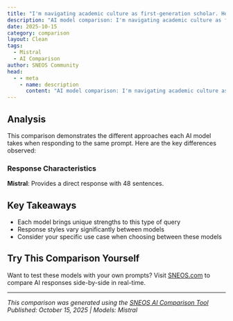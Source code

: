 ```yaml
---
title: "I'm navigating academic culture as first-generation scholar. Help me: 1) Seek mentors who understand first-gen experiences"
description: "AI model comparison: I'm navigating academic culture as first-generation scholar. Help me: 1) Seek mentors who understand..."
date: 2025-10-15
category: comparison
layout: Clean
tags:
  - Mistral
  - AI Comparison
author: SNEOS Community
head:
  - - meta
    - name: description
      content: "AI model comparison: I'm navigating academic culture as first-generation scholar. Help me: 1) Seek mentors who understand first-gen experienc..."
---
```


<ChatComparison
  title="I'm navigating academic culture as first-generation scholar. Help me: 1) Seek mentors who understand first-gen experiences"
  prompt="I'm navigating academic culture as first-generation scholar. Help me: 1) Seek mentors who understand first-gen experiences"
  :responses='{"Mistral": "Navigating academic culture as a first-generation scholar can be challenging, but seeking mentors who understand your experiences can provide invaluable support and guidance. Here are some steps to help you find such mentors:\n\n### 1. Identify Potential Mentors\n- **Faculty Members**: Look for professors who have a background similar to yours or who have expressed interest in supporting first-generation students.\n- **Administrators**: University administrators, especially those in student affairs or diversity and inclusion offices, can be great resources.\n- **Graduate Students**: Advanced graduate students who are also first-generation scholars can offer practical advice and empathy.\n- **Alumni**: Reach out to alumni networks to find former first-generation students who have successfully navigated the academic landscape.\n\n### 2. Utilize University Resources\n- **First-Gen Programs**: Many universities have programs specifically designed to support first-generation students. These programs often have mentorship components.\n- **Office of Diversity and Inclusion**: This office can connect you with mentors who understand the unique challenges faced by first-generation scholars.\n- **Career Services**: They often have mentorship programs and can help you find mentors in your field of interest.\n\n### 3. Join Academic and Professional Organizations\n- **Professional Associations**: Join organizations related to your field of study. Many have mentorship programs and can connect you with professionals who understand first-generation experiences.\n- **Student Clubs and Organizations**: Participate in clubs and organizations that align with your academic and professional interests. These can be great places to find mentors.\n\n### 4. Network Effectively\n- **Attend Conferences and Workshops**: These events are excellent opportunities to meet potential mentors who share your background or have experience working with first-generation scholars.\n- **Social Media and Online Communities**: Platforms like LinkedIn, Twitter, and academic forums can help you connect with mentors who understand your experiences.\n\n### 5. Be Proactive\n- **Reach Out Directly**: Don\u2019t be afraid to email or approach potential mentors directly. Explain your situation and express your interest in their guidance.\n- **Follow Up**: After initial contact, follow up with a thank-you note and keep the conversation going. Show genuine interest in their work and how it relates to your goals.\n\n### 6. Build a Support Network\n- **Peer Support**: Form study groups or support networks with other first-generation students. Sharing experiences and strategies can be very helpful.\n- **Mentorship Circles**: Some universities have mentorship circles where a group of students meets regularly with a mentor. This can provide a broader range of perspectives and support.\n\n### 7. Be Open About Your Background\n- **Share Your Story**: When appropriate, share your background and the challenges you face. This can help potential mentors understand your needs better.\n- **Seek Feedback**: Ask for feedback on your work and how you can improve. Mentors who understand your background can provide tailored advice.\n\n### 8. Maintain the Relationship\n- **Regular Communication**: Keep in touch with your mentors regularly. Update them on your progress and seek their advice on new challenges.\n- **Show Appreciation**: Express gratitude for their time and guidance. Acknowledging their support can strengthen the mentorship relationship.\n\n### 9. Be Patient and Persistent\n- **Finding the Right Mentor Takes Time**: It may take some time to find the right mentor who understands your experiences. Be patient and persistent in your search.\n- **Adapt and Learn**: Be open to learning from different mentors. Each mentor can offer unique insights and support.\n\n### 10. Seek Multiple Mentors\n- **Diverse Perspectives**: Having multiple mentors can provide you with a diverse range of perspectives and support. Different mentors can help with different aspects of your academic and professional development.\n\nBy following these steps, you can effectively seek mentors who understand first-generation experiences and build a supportive network to help you navigate academic culture successfully."}' published-date="{DateTime.UtcNow:HH:mm}"
/>

## Analysis

This comparison demonstrates the different approaches each AI model takes when responding to the same prompt. Here are the key differences observed:

### Response Characteristics

**Mistral**: Provides a direct response with 48 sentences. 

## Key Takeaways

- Each model brings unique strengths to this type of query
- Response styles vary significantly between models
- Consider your specific use case when choosing between these models

## Try This Comparison Yourself

Want to test these models with your own prompts? Visit [SNEOS.com](https://sneos.com) to compare AI responses side-by-side in real-time.

---

*This comparison was generated using the [SNEOS AI Comparison Tool](https://sneos.com)*
*Published: October 15, 2025 | Models: Mistral*

